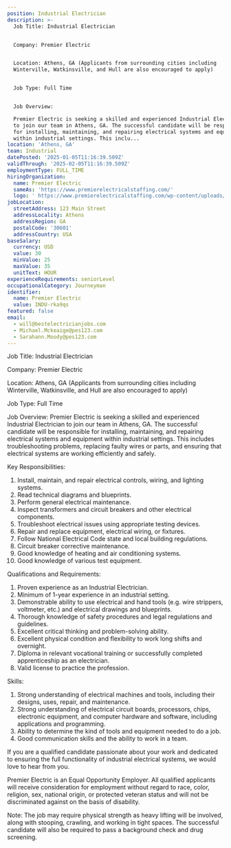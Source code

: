 ```yaml
---
position: Industrial Electrician
description: >-
  Job Title: Industrial Electrician


  Company: Premier Electric


  Location: Athens, GA (Applicants from surrounding cities including
  Winterville, Watkinsville, and Hull are also encouraged to apply)


  Job Type: Full Time


  Job Overview: 

  Premier Electric is seeking a skilled and experienced Industrial Electrician
  to join our team in Athens, GA. The successful candidate will be responsible
  for installing, maintaining, and repairing electrical systems and equipment
  within industrial settings. This inclu...
location: 'Athens, GA'
team: Industrial
datePosted: '2025-01-05T11:16:39.509Z'
validThrough: '2025-02-05T11:16:39.509Z'
employmentType: FULL_TIME
hiringOrganization:
  name: Premier Electric
  sameAs: 'https://www.premierelectricalstaffing.com/'
  logo: ' https://www.premierelectricalstaffing.com/wp-content/uploads/2020/05/Premier-Electrical-Staffing-logo.png'
jobLocation:
  streetAddress: 123 Main Street
  addressLocality: Athens
  addressRegion: GA
  postalCode: '30601'
  addressCountry: USA
baseSalary:
  currency: USD
  value: 30
  minValue: 25
  maxValue: 35
  unitText: HOUR
experienceRequirements: seniorLevel
occupationalCategory: Journeyman
identifier:
  name: Premier Electric
  value: INDU-rka9qs
featured: false
email:
  - will@bestelectricianjobs.com
  - Michael.Mckeaige@pes123.com
  - Sarahann.Moody@pes123.com
---
```




Job Title: Industrial Electrician

Company: Premier Electric

Location: Athens, GA (Applicants from surrounding cities including Winterville, Watkinsville, and Hull are also encouraged to apply)

Job Type: Full Time

Job Overview: 
Premier Electric is seeking a skilled and experienced Industrial Electrician to join our team in Athens, GA. The successful candidate will be responsible for installing, maintaining, and repairing electrical systems and equipment within industrial settings. This includes troubleshooting problems, replacing faulty wires or parts, and ensuring that electrical systems are working efficiently and safely.

Key Responsibilities:

1. Install, maintain, and repair electrical controls, wiring, and lighting systems.
2. Read technical diagrams and blueprints.
3. Perform general electrical maintenance.
4. Inspect transformers and circuit breakers and other electrical components.
5. Troubleshoot electrical issues using appropriate testing devices.
6. Repair and replace equipment, electrical wiring, or fixtures.
7. Follow National Electrical Code state and local building regulations.
8. Circuit breaker corrective maintenance.
9. Good knowledge of heating and air conditioning systems.
10. Good knowledge of various test equipment.

Qualifications and Requirements:

1. Proven experience as an Industrial Electrician.
2. Minimum of 1-year experience in an industrial setting.
3. Demonstrable ability to use electrical and hand tools (e.g. wire strippers, voltmeter, etc.) and electrical drawings and blueprints.
4. Thorough knowledge of safety procedures and legal regulations and guidelines.
5. Excellent critical thinking and problem-solving ability.
6. Excellent physical condition and flexibility to work long shifts and overnight.
7. Diploma in relevant vocational training or successfully completed apprenticeship as an electrician.
8. Valid license to practice the profession.

Skills:

1. Strong understanding of electrical machines and tools, including their designs, uses, repair, and maintenance.
2. Strong understanding of electrical circuit boards, processors, chips, electronic equipment, and computer hardware and software, including applications and programming.
3. Ability to determine the kind of tools and equipment needed to do a job.
4. Good communication skills and the ability to work in a team.

If you are a qualified candidate passionate about your work and dedicated to ensuring the full functionality of industrial electrical systems, we would love to hear from you. 

Premier Electric is an Equal Opportunity Employer. All qualified applicants will receive consideration for employment without regard to race, color, religion, sex, national origin, or protected veteran status and will not be discriminated against on the basis of disability.

Note: The job may require physical strength as heavy lifting will be involved, along with stooping, crawling, and working in tight spaces. The successful candidate will also be required to pass a background check and drug screening.

